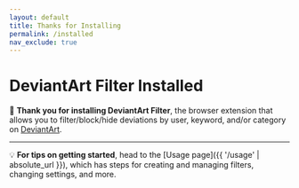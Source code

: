 ```yaml
---
layout: default
title: Thanks for Installing
permalink: /installed
nav_exclude: true
---
```


# DeviantArt Filter Installed

🙏 **Thank you for installing DeviantArt Filter**, the browser extension that allows you to filter/block/hide deviations by user, keyword, and/or category on [DeviantArt](https://www.deviantart.com).

* * *

💡 **For tips on getting started**, head to the [Usage page]({{ '/usage' | absolute_url }}), which has steps for creating and managing filters, changing settings, and more.
